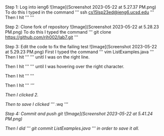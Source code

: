Step 1: Log into ieng6
![Image](Screenshot 2023-05-22 at 5.27.37 PM.png)
To do this I typed in the command 
'''
ssh cs15lsp23ed@ieng6.ucsd.edu
'''
Then I hit 
'''
<Enter>
'''

Step 2: Clone fork of repository
![Image](Screenshot 2023-05-22 at 5.28.23 PM.png)
To do this I typed the command
'''
git clone https://github.com/rjh002/lab7.git
'''
  
Step 3: Edit the code to fix the failing test
![Image](Screenshot 2023-05-22 at 5.29.23 PM.png)
First I typed the command
'''
vim ListExamples.java
'''
Then I hit 
'''
<J>
'''
unitl I was on the right line.

Then I hit
'''
<L>
'''
until I was hovering over the right character.
  
Then I hit 
'''
<x>
'''

Then I hit
'''
<i>
'''

Then I clicked 2.
  
Then to save I clicked
'''
:wq <Enter>
'''

Step 4: Commit and push git
![Image](Screenshot 2023-05-22 at 5.41.24 PM.png)
  
Then I did
'''
git commit ListExamples.java
'''
in order to save it all.
  
